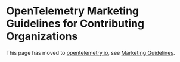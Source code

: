 # OpenTelemetry Marketing Guidelines for Contributing Organizations

This page has moved to [opentelemetry.io], see [Marketing Guidelines].

[Marketing Guidelines]: https://opentelemetry.io/community/marketing-guidelines/
[opentelemetry.io]: https://opentelemetry.io
